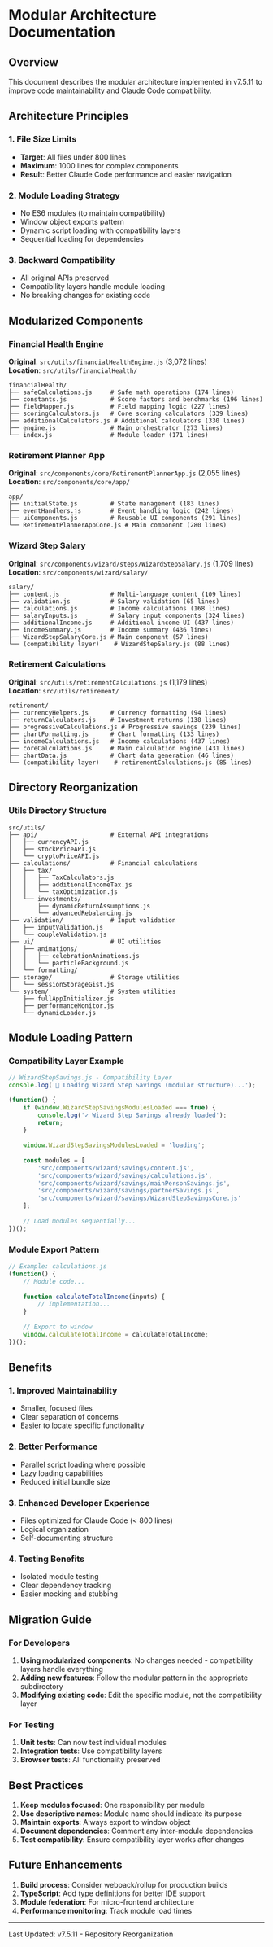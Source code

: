 # Modular Architecture Documentation

## Overview
This document describes the modular architecture implemented in v7.5.11 to improve code maintainability and Claude Code compatibility.

## Architecture Principles

### 1. File Size Limits
- **Target**: All files under 800 lines
- **Maximum**: 1000 lines for complex components
- **Result**: Better Claude Code performance and easier navigation

### 2. Module Loading Strategy
- No ES6 modules (to maintain compatibility)
- Window object exports pattern
- Dynamic script loading with compatibility layers
- Sequential loading for dependencies

### 3. Backward Compatibility
- All original APIs preserved
- Compatibility layers handle module loading
- No breaking changes for existing code

## Modularized Components

### Financial Health Engine
**Original**: `src/utils/financialHealthEngine.js` (3,072 lines)  
**Location**: `src/utils/financialHealth/`

```
financialHealth/
├── safeCalculations.js     # Safe math operations (174 lines)
├── constants.js            # Score factors and benchmarks (196 lines)
├── fieldMapper.js          # Field mapping logic (227 lines)
├── scoringCalculators.js   # Core scoring calculators (339 lines)
├── additionalCalculators.js # Additional calculators (330 lines)
├── engine.js               # Main orchestrator (273 lines)
└── index.js                # Module loader (171 lines)
```

### Retirement Planner App
**Original**: `src/components/core/RetirementPlannerApp.js` (2,055 lines)  
**Location**: `src/components/core/app/`

```
app/
├── initialState.js         # State management (183 lines)
├── eventHandlers.js        # Event handling logic (242 lines)
├── uiComponents.js         # Reusable UI components (291 lines)
└── RetirementPlannerAppCore.js # Main component (280 lines)
```

### Wizard Step Salary
**Original**: `src/components/wizard/steps/WizardStepSalary.js` (1,709 lines)  
**Location**: `src/components/wizard/salary/`

```
salary/
├── content.js              # Multi-language content (109 lines)
├── validation.js           # Salary validation (65 lines)
├── calculations.js         # Income calculations (168 lines)
├── salaryInputs.js         # Salary input components (324 lines)
├── additionalIncome.js     # Additional income UI (437 lines)
├── incomeSummary.js        # Income summary (436 lines)
├── WizardStepSalaryCore.js # Main component (57 lines)
└── (compatibility layer)    # WizardStepSalary.js (88 lines)
```

### Retirement Calculations
**Original**: `src/utils/retirementCalculations.js` (1,179 lines)  
**Location**: `src/utils/retirement/`

```
retirement/
├── currencyHelpers.js      # Currency formatting (94 lines)
├── returnCalculators.js    # Investment returns (138 lines)
├── progressiveCalculations.js # Progressive savings (239 lines)
├── chartFormatting.js      # Chart formatting (133 lines)
├── incomeCalculations.js   # Income calculations (437 lines)
├── coreCalculations.js     # Main calculation engine (431 lines)
├── chartData.js            # Chart data generation (46 lines)
└── (compatibility layer)    # retirementCalculations.js (85 lines)
```

## Directory Reorganization

### Utils Directory Structure
```
src/utils/
├── api/                    # External API integrations
│   ├── currencyAPI.js
│   ├── stockPriceAPI.js
│   └── cryptoPriceAPI.js
├── calculations/           # Financial calculations
│   ├── tax/
│   │   ├── TaxCalculators.js
│   │   ├── additionalIncomeTax.js
│   │   └── taxOptimization.js
│   └── investments/
│       ├── dynamicReturnAssumptions.js
│       └── advancedRebalancing.js
├── validation/             # Input validation
│   ├── inputValidation.js
│   └── coupleValidation.js
├── ui/                     # UI utilities
│   ├── animations/
│   │   ├── celebrationAnimations.js
│   │   └── particleBackground.js
│   └── formatting/
├── storage/                # Storage utilities
│   └── sessionStorageGist.js
└── system/                 # System utilities
    ├── fullAppInitializer.js
    ├── performanceMonitor.js
    └── dynamicLoader.js
```

## Module Loading Pattern

### Compatibility Layer Example
```javascript
// WizardStepSavings.js - Compatibility Layer
console.log('💼 Loading Wizard Step Savings (modular structure)...');

(function() {
    if (window.WizardStepSavingsModulesLoaded === true) {
        console.log('✓ Wizard Step Savings already loaded');
        return;
    }
    
    window.WizardStepSavingsModulesLoaded = 'loading';
    
    const modules = [
        'src/components/wizard/savings/content.js',
        'src/components/wizard/savings/calculations.js',
        'src/components/wizard/savings/mainPersonSavings.js',
        'src/components/wizard/savings/partnerSavings.js',
        'src/components/wizard/savings/WizardStepSavingsCore.js'
    ];
    
    // Load modules sequentially...
})();
```

### Module Export Pattern
```javascript
// Example: calculations.js
(function() {
    // Module code...
    
    function calculateTotalIncome(inputs) {
        // Implementation...
    }
    
    // Export to window
    window.calculateTotalIncome = calculateTotalIncome;
})();
```

## Benefits

### 1. Improved Maintainability
- Smaller, focused files
- Clear separation of concerns
- Easier to locate specific functionality

### 2. Better Performance
- Parallel script loading where possible
- Lazy loading capabilities
- Reduced initial bundle size

### 3. Enhanced Developer Experience
- Files optimized for Claude Code (< 800 lines)
- Logical organization
- Self-documenting structure

### 4. Testing Benefits
- Isolated module testing
- Clear dependency tracking
- Easier mocking and stubbing

## Migration Guide

### For Developers
1. **Using modularized components**: No changes needed - compatibility layers handle everything
2. **Adding new features**: Follow the modular pattern in the appropriate subdirectory
3. **Modifying existing code**: Edit the specific module, not the compatibility layer

### For Testing
1. **Unit tests**: Can now test individual modules
2. **Integration tests**: Use compatibility layers
3. **Browser tests**: All functionality preserved

## Best Practices

1. **Keep modules focused**: One responsibility per module
2. **Use descriptive names**: Module name should indicate its purpose
3. **Maintain exports**: Always export to window object
4. **Document dependencies**: Comment any inter-module dependencies
5. **Test compatibility**: Ensure compatibility layer works after changes

## Future Enhancements

1. **Build process**: Consider webpack/rollup for production builds
2. **TypeScript**: Add type definitions for better IDE support
3. **Module federation**: For micro-frontend architecture
4. **Performance monitoring**: Track module load times

---
Last Updated: v7.5.11 - Repository Reorganization